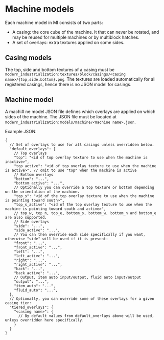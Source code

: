 # Machine models

Each machine model in MI consists of two parts:

- A casing: the core cube of the machine. It that can never be rotated, and may be reused for multiple machines or by multiblock hatches.
- A set of overlays: extra textures applied on some sides.

## Casing models

The top, side and bottom textures of a casing must be `modern_industrialization:textures/block/casings/<casing name>/{top,side,bottom}.png`.
The textures are loaded automatically for all registered casings, hence there is no JSON model for casings.

## Machine model

A machi# ne model JSON file defines which overlays are applied on which sides of the machine.
The JSON file must be located at `modern_industrialization:models/machine/<machine name>.json`.

Example JSON:

```json5
{
  // Set of overlays to use for all casings unless overridden below.
  "default_overlays": {
    // Top overlays
    "top": "<id of top overlay texture to use when the machine is inactive>",
    "top_active": "<id of top overlay texture to use when the machine is active>", // omit to use "top" when the machine is active
    // Bottom overlays
    "bottom": "...",
    "bottom_active": "...",
    // Optionally you can override a top texture or bottom depending on the orientation of the machine.
    "top_s": "<id of the top overlay texture to use when the machine is pointing toward south>",
    "top_s_active": "<id of the top overlay texture to use when the machine is pointing toward south and active>",
    // top_w, top_n, top_e, bottom_s, bottom_w, bottom_n and bottom_e are also supported.
    // Side overlays
    "side": "...",
    "side_active": "...",
    // You can then override each side specifically if you want, otherwise "side" will be used if it is present:
    "front": "...",
    "front_active": "...",
    "left": "...",
    "left_active": "...",
    "right": "...",
    "right_active": "...",
    "back": "...",
    "back_active": "...",
    // Output, item auto input/output, fluid auto input/output
    "output": "...",
    "item_auto": "...",
    "fluid_auto": "...",
  },
  // Optionally, you can override some of these overlays for a given casing tier:
  "tiered_overlays": {
    "<casing name>": {
      // By default values from default_overlays above will be used, unless overridden here specifically.
    }
  }
}
```
